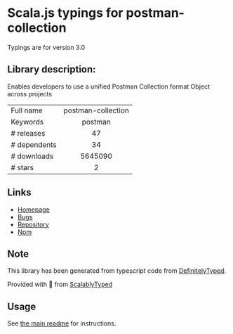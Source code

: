 
# Scala.js typings for postman-collection

Typings are for version 3.0

## Library description:
Enables developers to use a unified Postman Collection format Object across projects

|                    |                 |
| ------------------ | :-------------: |
| Full name          | postman-collection |
| Keywords           | postman |
| # releases         | 47 |
| # dependents       | 34 |
| # downloads        | 5645090 |
| # stars            | 2 |

## Links
- [Homepage](https://github.com/postmanlabs/postman-collection#readme)
- [Bugs](https://github.com/postmanlabs/postman-collection/issues)
- [Repository](https://github.com/postmanlabs/postman-collection)
- [Npm](https://www.npmjs.com/package/postman-collection)
    


## Note
This library has been generated from typescript code from [DefinitelyTyped](https://definitelytyped.org).

Provided with :purple_heart: from [ScalablyTyped](https://github.com/oyvindberg/ScalablyTyped)

## Usage
See [the main readme](../../readme.md) for instructions.



